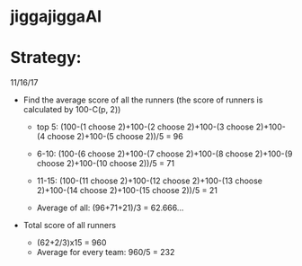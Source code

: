 # jiggajiggaAI

# Strategy:

11/16/17
 - Find the average score of all the runners (the score of runners is calculated by 100-C(p, 2))
    - top 5: (100-(1 choose 2)+100-(2 choose 2)+100-(3 choose 2)+100-(4 choose 2)+100-(5 choose 2))/5 = 96
    - 6-10: (100-(6 choose 2)+100-(7 choose 2)+100-(8 choose 2)+100-(9 choose 2)+100-(10 choose 2))/5 = 71
    - 11-15: (100-(11 choose 2)+100-(12 choose 2)+100-(13 choose 2)+100-(14 choose 2)+100-(15 choose 2))/5 = 21
    
    - Average of all: (96+71+21)/3 = 62.666...
 
 - Total score of all runners
    - (62+2/3)x15 = 960
    - Average for every team: 960/5 = 232
